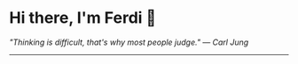 <h1>Hi there, I'm Ferdi 👋</h1>

<p><em>
  "Thinking is difficult, that's why most people judge." — Carl Jung
</em></p>

---
